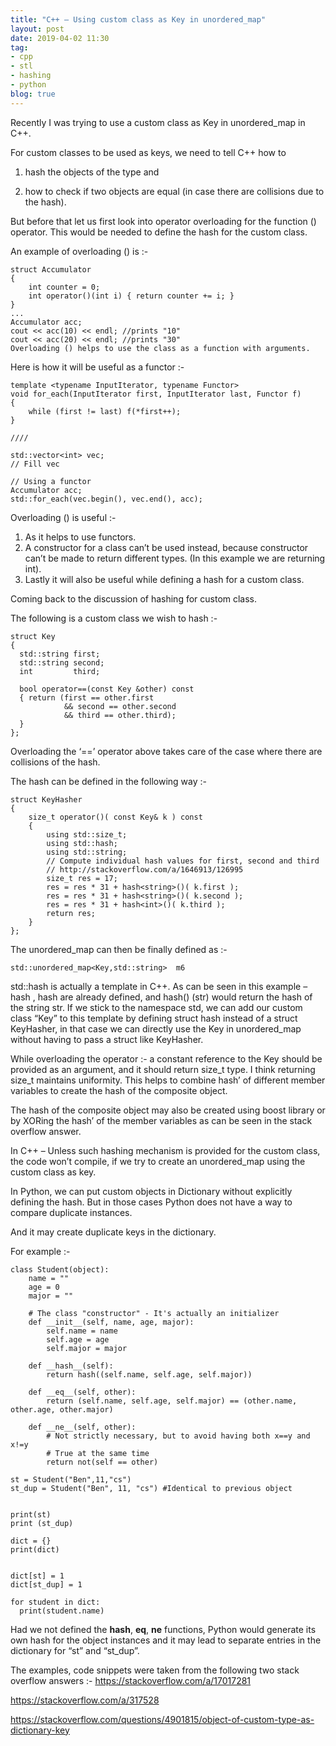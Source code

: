 ```yaml
---
title: "C++ – Using custom class as Key in unordered_map"
layout: post
date: 2019-04-02 11:30
tag:
- cpp
- stl
- hashing
- python
blog: true
---
```


Recently I was trying to use a custom class as Key in unordered_map in C++.

For custom classes to be used as keys, we need to tell C++ how to

1. hash the objects of the type and

2. how to check if two objects are equal (in case there are collisions due to the hash).

But before that let us first look into operator overloading for the function () operator. This would be needed to define the hash for the custom class.

An example of overloading () is :-


	struct Accumulator
	{
		int counter = 0;
		int operator()(int i) { return counter += i; }
	}
	...
	Accumulator acc;
	cout << acc(10) << endl; //prints "10"
	cout << acc(20) << endl; //prints "30"
	Overloading () helps to use the class as a function with arguments.

Here is how it will be useful as a functor :-


	template <typename InputIterator, typename Functor>
	void for_each(InputIterator first, InputIterator last, Functor f)
	{
		while (first != last) f(*first++);
	}

	////

	std::vector<int> vec;
	// Fill vec

	// Using a functor
	Accumulator acc;
	std::for_each(vec.begin(), vec.end(), acc);
	
	
Overloading () is useful :-
1. As it helps to use functors.
2. A constructor for a class can’t be used instead, because constructor can’t be made to return different types. (In this example we are returning int).
3. Lastly it will also be useful while defining a hash for a custom class.

Coming back to the discussion of hashing for custom class.

The following is a custom class we wish to hash :-


	struct Key
	{
	  std::string first;
	  std::string second;
	  int         third;

	  bool operator==(const Key &other) const
	  { return (first == other.first
				&& second == other.second
				&& third == other.third);
	  }
	};
	
	
Overloading the ‘==’ operator above takes care of the case where there are collisions of the hash.

The hash can be defined in the following way :-



    struct KeyHasher
    {
        size_t operator()( const Key& k ) const
        {
            using std::size_t; 
            using std::hash; 
            using std::string;
            // Compute individual hash values for first, second and third
            // http://stackoverflow.com/a/1646913/126995
            size_t res = 17;
            res = res * 31 + hash<string>()( k.first );
            res = res * 31 + hash<string>()( k.second );
            res = res * 31 + hash<int>()( k.third );
            return res;
        }
    };
	
The unordered_map can then be finally defined as :-


	std::unordered_map<Key,std::string>  m6


std::hash is actually a template in C++.
As can be seen in this example – hash<string> , hash<int> are already defined,
and hash<string>() (str) would return the hash of the string str.
If we stick to the namespace std, we can add our custom class “Key” to this template by defining struct hash<Key> instead of a struct KeyHasher, in that case we can directly use the Key in unordered_map without having to pass a struct like KeyHasher.

While overloading the operator :- a constant reference to the Key should be provided as an argument, and it should return size_t type. I think returning size_t maintains uniformity. This helps to combine hash’ of different member variables to create the hash of the composite object.

The hash of the composite object may also be created using boost library or by XORing the hash’ of the member variables  as can be seen in the stack overflow answer.

In C++ – Unless such hashing mechanism is provided for the custom class, the code won’t compile, if we try to create an unordered_map using the custom class as key.

In Python, we can put custom objects in Dictionary without explicitly defining the hash. But in those cases Python does not have a way to compare duplicate instances.

And it may create duplicate keys in the dictionary.

For example :-


	class Student(object):
		name = ""
		age = 0
		major = ""

		# The class "constructor" - It's actually an initializer 
		def __init__(self, name, age, major):
			self.name = name
			self.age = age
			self.major = major
		
		def __hash__(self):
			return hash((self.name, self.age, self.major))

		def __eq__(self, other):
			return (self.name, self.age, self.major) == (other.name, other.age, other.major)

		def __ne__(self, other):
			# Not strictly necessary, but to avoid having both x==y and x!=y
			# True at the same time
			return not(self == other)

	st = Student("Ben",11,"cs")
	st_dup = Student("Ben", 11, "cs") #Identical to previous object


	print(st)
	print (st_dup)

	dict = {}
	print(dict)


	dict[st] = 1
	dict[st_dup] = 1

	for student in dict:
	  print(student.name)

Had we not defined the __hash__, __eq__, __ne__ functions, Python would generate its own hash for the object instances and it may lead to separate entries in the dictionary for “st” and “st_dup”.

The examples, code snippets were taken from the following two stack overflow answers :-
https://stackoverflow.com/a/17017281

https://stackoverflow.com/a/317528

https://stackoverflow.com/questions/4901815/object-of-custom-type-as-dictionary-key
